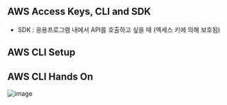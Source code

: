 ## AWS Access Keys, CLI and SDK


- SDK : 응용프로그램 내에서 API를 호출하고 싶을 때 (엑세스 키에 의해 보호됨)
## AWS CLI Setup

## AWS CLI Hands On
![image](https://github.com/user-attachments/assets/951a0e62-7157-4fa9-8b1c-cbbfffdc6420)

